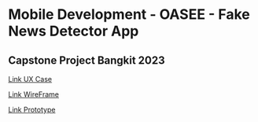 # Mobile Development - OASEE - Fake News Detector App
## Capstone Project Bangkit 2023

[Link UX Case](https://docs.google.com/presentation/d/1-LEtpgbrzbD705QNyGMymQE8jnfaiKLCmpKWqS30Xck/edit?usp=sharing)

[Link WireFrame](https://miro.com/app/board/uXjVMHi91lM=/?share_link_id=683875958759)

[Link Prototype](https://www.google.com/url?q=https://www.figma.com/proto/AdsqKi0RvFsfaHAELN810u/UX-Design?type%3Ddesign%26node-id%3D98-540%26scaling%3Dscale-down%26page-id%3D0%253A1%26starting-point-node-id%3D3%253A42&sa=D&source=docs&ust=1685433182912905&usg=AOvVaw0QIvDRX_Vl1qcrsopZj8eb)


